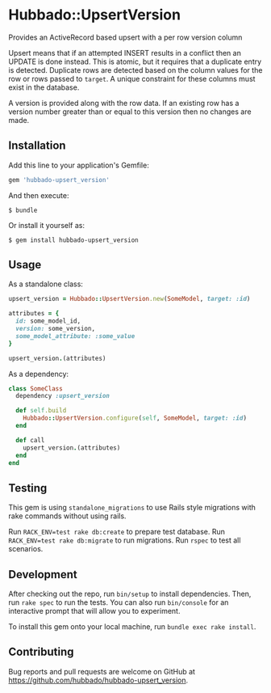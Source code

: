 # Hubbado::UpsertVersion

Provides an ActiveRecord based upsert with a per row version column

Upsert means that if an attempted INSERT results in a conflict then an UPDATE is done instead. This is atomic, but it requires that a duplicate entry is detected. Duplicate rows are detected based on the column values for the row or rows passed to `target`. A unique constraint for these columns must exist in the database.

A version is provided along with the row data. If an existing row has a version number greater than or equal to this version then no changes are made.

## Installation

Add this line to your application's Gemfile:

```ruby
gem 'hubbado-upsert_version'
```

And then execute:

    $ bundle

Or install it yourself as:

    $ gem install hubbado-upsert_version

## Usage

As a standalone class:

```ruby
upsert_version = Hubbado::UpsertVersion.new(SomeModel, target: :id)

attributes = {
  id: some_model_id,
  version: some_version,
  some_model_attribute: :some_value
}

upsert_version.(attributes)
```

As a dependency:

```ruby
class SomeClass
  dependency :upsert_version

  def self.build
    Hubbado::UpsertVersion.configure(self, SomeModel, target: :id)
  end

  def call
    upsert_version.(attributes)
  end
end
```

## Testing

This gem is using `standalone_migrations` to use Rails style migrations with rake commands without using rails.

Run `RACK_ENV=test rake db:create` to prepare test database.
Run `RACK_ENV=test rake db:migrate` to run migrations.
Run `rspec` to test all scenarios.

## Development

After checking out the repo, run `bin/setup` to install dependencies. Then, run `rake spec` to run the tests. You can also run `bin/console` for an interactive prompt that will allow you to experiment.

To install this gem onto your local machine, run `bundle exec rake install`.

## Contributing

Bug reports and pull requests are welcome on GitHub at https://github.com/hubbado/hubbado-upsert_version.
